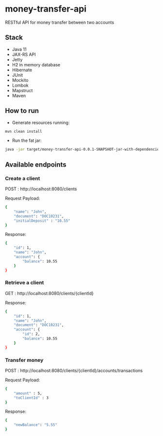 # money-transfer-api
RESTful API for money transfer between two accounts

## Stack

- Java 11
- JAX-RS API
- Jetty
- H2 in memory database
- Hibernate
- JUnit
- Mockito
- Lombok
- Mapstruct
- Maven

## How to run

- Generate resources running: 
```sh
mvn clean install
```
- Run the fat jar:
```sh
java -jar target/money-transfer-api-0.0.1-SNAPSHOT-jar-with-dependencies.jar
```

## Available endpoints

### Create a client
POST : http://localhost:8080/clients

Request Payload:

```sh
{
    "name": "John",
    "document": "DOC10231",
    "initialDeposit" : "10.55"
}
```

Response:

```sh
{
    "id": 1,
    "name": "John",
    "account": {
        "balance": 10.55
    }
}
```

### Retrieve a client
GET : http://localhost:8080/clients/{clientId}

Response:

```sh
{
    "id": 1,
    "name": "John",
    "document": "DOC10231",
    "account": {
        "id": 2,
        "balance": 10.55
    }
}
```

### Transfer money
POST : http://localhost:8080/clients/{clientId}/accounts/transactions

Request Payload:

```sh
{
	"amount" : 5,
	"toClientId" : 3
}
```

Response:

```sh
{
    "newBalance": "5.55"
}
```
